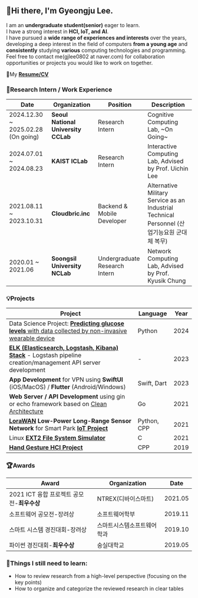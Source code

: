 ## :wave:Hi there, I'm Gyeongju Lee.
I am an **undergraduate student(senior)** eager to learn.  
I have a strong interest in **HCI, IoT, and AI**.  
I have pursued a **wide range of experiences and interests** over the years, developing a deep interest in the field of computers **from a young age** and **consistently** studying **various** computing technologies and programming.  
Feel free to contact me(gjlee0802 at naver.com) for collaboration opportunities or projects you would like to work on together.  

:page_with_curl:My [**Resume/CV**](https://docs.google.com/document/d/1Jur3RpNdH667zqWM_KqqynhnR-LW-a00QLYJUvsBdS8/edit?usp=sharing)

<!--
**gjlee0802/gjlee0802** is a ✨ _special_ ✨ repository because its `README.md` (this file) appears on your GitHub profile.

Here are some ideas to get you started:

- 🔭 I’m currently working on ...
- 🌱 I’m currently learning ...
- 👯 I’m looking to collaborate on ...
- 🤔 I’m looking for help with ...
- 💬 Ask me about ...
- 📫 How to reach me: ...
- 😄 Pronouns: ...
- ⚡ Fun fact: ...
-->

### :briefcase:Research Intern / Work Experience
|Date|Organization|Position|Description|
|----|------------|--------|-----------|
|2024.12.30 ~ 2025.02.28 (On going)|**Seoul National University CCLab**|Research Intern|Cognitive Computing Lab, ~On Going~|
|2024.07.01 ~ 2024.08.23|**KAIST ICLab**|Research Intern|Interactive Computing Lab, Advised by Prof. Uichin Lee|
|2021.08.11 ~ 2023.10.31|**Cloudbric.inc**|Backend & Mobile Developer|Alternative Military Service as an Industrial Technical Personnel  (산업기능요원 군대체 복무)|
|2020.01 ~ 2021.06|**Soongsil University NCLab**|Undergraduate Research Intern|Network Computing Lab, Advised by Prof. Kyusik Chung|

### :bulb:Projects

| Project | Language | Year |
|---------|----------|------|
| Data Science Project: [**Predicting glucose levels** with data collected by non-invasive wearable device](https://github.com/gjlee0802/engineering-digital-biomarkers) | Python | 2024 |
| **[ELK (Elasticsearch, Logstash, Kibana) Stack](https://github.com/gjlee0802/ElasticStack-Kafka-Docker-Study)** - Logstash pipeline creation/management API server development | - | 2023 |
| **App Development** for VPN using **SwiftUI** (iOS/MacOS) / **Flutter** (Android/Windows) | Swift, Dart | 2023 |
| **Web Server / API Development** using gin or echo framework based on [Clean Architecture](https://github.com/gjlee0802/web-tuto-with-gin/tree/v3) | Go | 2021 |
| **[LoraWAN](https://github.com/gjlee0802/toiot-lora-gateway-driver/tree/main) Low-Power Long-Range Sensor Network** for Smart Park **[IoT Project](http://www.ntrexgo.com/archives/40437)** | Python, CPP | 2021 |
| Linux **[EXT2 File System Simulator](https://github.com/gjlee0802/EXT2_File_System)** | C | 2021 |
| **[Hand Gesture HCI Project](https://github.com/gjlee0802/3d_interact/tree/master)** | CPP | 2019 |

### :trophy:Awards
|Award|Organization|Date|
|-----|------------|----|
|2021 ICT 융합 프로젝트 공모전-**최우수상**|NTREX(디바이스마트)|2021.05|
|소프트웨어 공모전-장려상|소프트웨어학부|2019.11|
|스마트 시스템 경진대회-장려상|스마트시스템소프트웨어학과|2019.10|
|파이썬 경진대회-**최우수상**|숭실대학교|2019.05|

### :pushpin:Things I still need to learn:
* How to review research from a high-level perspective (focusing on the key points)
* How to organize and categorize the reviewed research in clear tables
